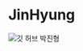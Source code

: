 # JinHyung
![깃 허브 박진형](https://user-images.githubusercontent.com/20807197/160445148-750d2d33-7b2d-41b2-83a3-4420876ffe93.png)
